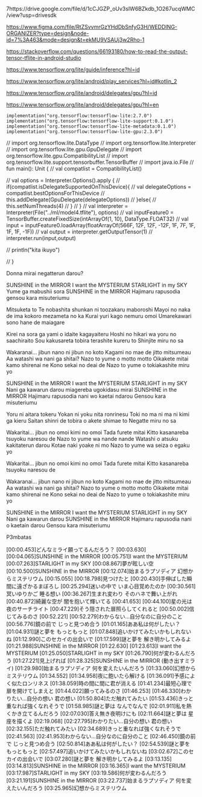 7https://drive.google.com/file/d/1cCJGZP_oUv3sIW6BZkdb_1O267ucqWMC/view?usp=drivesdk

https://www.figma.com/file/RtZSvvmrGzYHdDbSnfyG3H/WEDDING-ORGANIZER?type=design&node-id=7%3A463&mode=design&t=ekMU9VSAUj3w2Rho-1

https://stackoverflow.com/questions/66193180/how-to-read-the-output-tensor-tflite-in-android-studio

https://www.tensorflow.org/lite/guide/inference?hl=id

https://www.tensorflow.org/lite/android/play_services?hl=id#kotlin_2

https://www.tensorflow.org/lite/android/delegates/gpu?hl=id


https://www.tensorflow.org/lite/android/delegates/gpu?hl=en


    implementation("org.tensorflow:tensorflow-lite:2.7.0")
    implementation("org.tensorflow:tensorflow-lite-support:0.1.0")
    implementation("org.tensorflow:tensorflow-lite-metadata:0.1.0")
    implementation("org.tensorflow:tensorflow-lite-gpu:2.3.0")

// import org.tensorflow.lite.DataType
// import org.tensorflow.lite.Interpreter
// import org.tensorflow.lite.gpu.GpuDelegate
// import org.tensorflow.lite.gpu.CompatibilityList
// import org.tensorflow.lite.support.tensorbuffer.TensorBuffer
// import java.io.File
// fun main(): Unit {
//     val compatlist = CompatibilityList()

//     val options = Interpreter.Options().apply {
//         if(compatlist.isDelegateSupportedOnThisDevice){
//             val delegateOptions = compatlist.bestOptionsForThisDevice
//             this.addDelegate(GpuDelegate(delegateOptions))
//         }else{
//             this.setNumThreads(4)
//         }
//     }
//     val interpreter = Interpreter(File("../ml/model4.tflite"), options)
//     val inputFeature0 = TensorBuffer.createFixedSize(intArrayOf(1, 10), DataType.FLOAT32)
//     val input =  inputFeature0.loadArray(floatArrayOf(566F, 12F, 12F, -12F, 1F, 7F, 1F, 1F, 1F, -1F))
//     val output = interpreter.getOutputTensor(1)
//     interpreter.run(input,output)

//     println("kita ikuyo")

// }



Donna mirai negatterun darou? 

SUNSHINE in the MIRROR
I want the MYSTERIUM
STARLIGHT in my SKY
Yume ga mabushii sora
SUNSHINE in the MIRROR
Hajimaru rapusodia gensou kara misuteriumu 

Mitsuketa to
Te nobashita shunkan ni toozakaru maboroshi
Mayoi no naka de ima kokoro mezameta no ka
Kurai yuri kago nemuru omoi
Umarekawari sono hane de maiagare 

Kirei na sora ga yami o idaite kagayaiteru
Hoshi no hikari wa yoru no saachiraito
Sou kakusareta tobira terashite kureru to
Shinjite miru no sa 

Wakaranai... jibun nano ni jibun no koto
Kagami no mae de jitto mitsumeau
Aa watashi wa nani ga shitai?
Nazo to yume o motto motto
Oikakete mitai kamo shirenai ne
Kono sekai no deai de
Nazo to yume o tokiakashite miru yo 

SUNSHINE in the MIRROR
I want the MYSTERIUM
STARLIGHT in my SKY
Nani ga kawarun darou miagereba ugokidasu mirai
SUNSHINE in the MIRROR
Hajimaru rapusodia nani wo kaetai ndarou
Gensou kara misuteriumu 

Yoru ni aitara tokeru
Yokan ni yoku nita ronrinesu
Toki no ma ni ma ni kimi ga kieru
Saitan shinri de tobira o akete shimae to
Negatte miru no sa 

Wakaritai... jibun no omoi kimi no omoi
Tada furete mitai
Kitto kasanareba tsuyoku naresou de
Nazo to yume wa nande nande
Watashi o atsuku kakitaterun darou
Kotae naki yoake ni mo
Nazo to yume wa seiza o egaku yo 

Wakaritai... jibun no omoi kimi no omoi
Tada furete mitai
Kitto kasanareba tsuyoku naresou de 

Wakaranai... jibun nano ni jibun no koto
Kagami no mae de jitto mitsumeau
Aa watashi wa nani ga shitai?
Nazo to yume o motto motto
Oikakete mitai kamo shirenai ne
Kono sekai no deai de
Nazo to yume o tokiakashite miru yo 

SUNSHINE in the MIRROR
I want the MYSTERIUM
STARLIGHT in my SKY
Nani ga kawarun darou
SUNSHINE in the MIRROR
Hajimaru rapusodia nani o kaetain darou
Gensou kara misuteriumu 

P3mbatas 

[00:00.453]どんなミライ願ってるんだろう？
[00:03.630]
[00:04.065]SUNSHINE in the MIRROR
[00:05.751]I want the MYSTERIUM
[00:07.263]STARLIGHT in my SKY
[00:08.867]夢が眩しい空
[00:10.500]SUNSHINE in the MIRROR
[00:12.074]始まるラプソディア 幻想からミステリウム
[00:15.055]
[00:18.798]見つけたと
[00:20.430]手伸ばした瞬間に遠ざかるまぼろし
[00:25.294]迷いの中で いま心目覚めたのか
[00:30.561]冥いゆりかご 睡る想い
[00:36.267]生まれ変わり そのハネで舞い上がれ
[00:40.872]綺麗な空が 闇を抱いて輝いてる
[00:41.653]
[00:44.100]星の光は夜のサーチライト
[00:47.229]そう隠された扉照らしてくれると
[00:50.002]信じてみるのさ
[00:52.221]
[00:52.279]わからない…自分なのに自分のこと
[00:56.776]鏡の前で じっと見つめ合う
[01:01.165]ああ私は何がしたい？
[01:04.931]謎と夢を もっともっと
[01:07.848]追いかけてみたいかもしれないね
[01:12.990]このセカイの出会いで
[01:17.599]謎と夢を 解き明かしてみるよ
[01:21.988]SUNSHINE in the MIRROR
[01:22.630]
[01:23.613]I want the MYSTERIUM
[01:25.050]STARLIGHT in my SKY
[01:26.790]何が変わるんだろう
[01:27.221]見上げれば
[01:28.325]SUNSHINE in the MIRROR (動き出すミライ)
[01:29.980]始まるラプソディア 何を変えたいんだろう
[01:33.060]幻想からミステリウム
[01:34.552]
[01:34.958]夜に飽いたら解ける
[01:36.091]予感によく似たロンリネス
[01:38.059]時の間に間に君が消える
[01:41.234]最短心理で扉を開けてしまえと
[01:44.022]願ってみるのさ
[01:46.253]
[01:46.330]わかりたい…自分の想い 君の想い
[01:50.804]ただ触れてみたい
[01:53.436]きっと重なれば強くなれそうで
[01:58.985]謎と夢は なんでなんで
[02:01.911]私を熱くかき立てるんだろう
[02:07.030]答え無き夜明けにも
[02:11.664]謎と夢は 星座を描くよ
[02:19.068]
[02:27.795]わかりたい…自分の想い 君の想い
[02:32.155]ただ触れてみたい
[02:34.689]きっと重なれば強くなれそうで
[02:41.563]
[02:41.953]わからない…自分なのに自分のこと
[02:46.450]鏡の前で じっと見つめ合う
[02:50.814]ああ私は何がしたい？
[02:54.539]謎と夢を もっともっと
[02:57.497]追いかけてみたいかもしれないね
[03:02.672]このセカイの出会いで
[03:07.280]謎と夢を 解き明かしてみるよ
[03:13.135]
[03:14.813]SUNSHINE in the MIRROR
[03:16.365]I want the MYSTERIUM
[03:17.987]STARLIGHT in my SKY
[03:19.586]何が変わるんだろう
[03:21.191]SUNSHINE in the MIRROR
[03:22.737]始まるラプソディア 何を変えたいんだろう
[03:25.965]幻想からミステリウム
